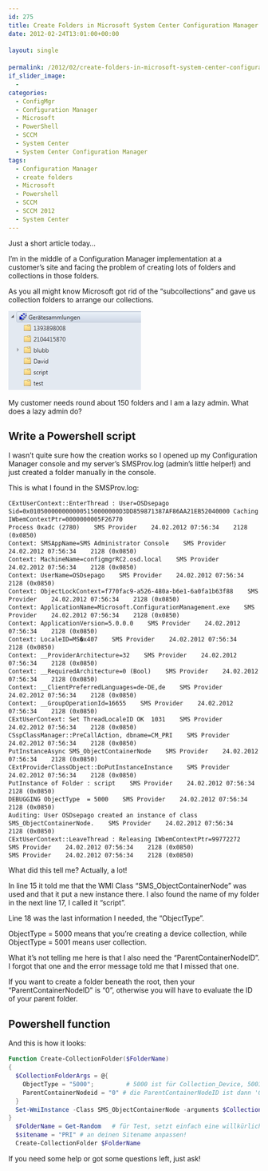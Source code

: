 ```yaml
---
id: 275
title: Create Folders in Microsoft System Center Configuration Manager 2012 with Powershell
date: 2012-02-24T13:01:00+00:00

layout: single

permalink: /2012/02/create-folders-in-microsoft-system-center-configuration-manager-with-powershell/
if_slider_image:
  -
categories:
  - ConfigMgr
  - Configuration Manager
  - Microsoft
  - PowerShell
  - SCCM
  - System Center
  - System Center Configuration Manager
tags:
  - Configuration Manager
  - create folders
  - Microsoft
  - Powershell
  - SCCM
  - SCCM 2012
  - System Center
---
```

Just a short article today…

I’m in the middle of a Configuration Manager implementation at a customer’s site and facing the problem of creating lots of folders and collections in those folders.

As you all might know Microsoft got rid of the “subcollections” and gave us collection folders to arrange our collections.

![image](/media/2012/02/image.png "image")

My customer needs round about 150 folders and I am a lazy admin. What does a lazy admin do?

## Write a Powershell script

I wasn’t quite sure how the creation works so I opened up my Configuration Manager console and my server’s SMSProv.log (admin’s little helper!) and just created a folder manually in the console.

This is what I found in the SMSProv.log:
```
CExtUserContext::EnterThread : User=OSDsepago Sid=0x0105000000000005150000000D3DD859871387AF86AA21EB52040000 Caching IWbemContextPtr=0000000005F26770
Process 0xadc (2780)    SMS Provider    24.02.2012 07:56:34    2128 (0x0850)
Context: SMSAppName=SMS Administrator Console    SMS Provider    24.02.2012 07:56:34    2128 (0x0850)
Context: MachineName=configmgrRC2.osd.local    SMS Provider    24.02.2012 07:56:34    2128 (0x0850)
Context: UserName=OSDsepago    SMS Provider    24.02.2012 07:56:34    2128 (0x0850)
Context: ObjectLockContext=f770fac9-a526-480a-b6e1-6a0fa1b63f88    SMS Provider    24.02.2012 07:56:34    2128 (0x0850)
Context: ApplicationName=Microsoft.ConfigurationManagement.exe    SMS Provider    24.02.2012 07:56:34    2128 (0x0850)
Context: ApplicationVersion=5.0.0.0    SMS Provider    24.02.2012 07:56:34    2128 (0x0850)
Context: LocaleID=MS�x407    SMS Provider    24.02.2012 07:56:34    2128 (0x0850)
Context: __ProviderArchitecture=32    SMS Provider    24.02.2012 07:56:34    2128 (0x0850)
Context: __RequiredArchitecture=0 (Bool)    SMS Provider    24.02.2012 07:56:34    2128 (0x0850)
Context: __ClientPreferredLanguages=de-DE,de    SMS Provider    24.02.2012 07:56:34    2128 (0x0850)
Context: __GroupOperationId=16655    SMS Provider    24.02.2012 07:56:34    2128 (0x0850)
CExtUserContext: Set ThreadLocaleID OK  1031    SMS Provider    24.02.2012 07:56:34    2128 (0x0850)
CSspClassManager::PreCallAction, dbname=CM_PRI    SMS Provider    24.02.2012 07:56:34    2128 (0x0850)
PutInstanceAsync SMS_ObjectContainerNode    SMS Provider    24.02.2012 07:56:34    2128 (0x0850)
CExtProviderClassObject::DoPutInstanceInstance    SMS Provider    24.02.2012 07:56:34    2128 (0x0850)
PutInstance of Folder : script    SMS Provider    24.02.2012 07:56:34    2128 (0x0850)
DEBUGGING ObjectType  = 5000    SMS Provider    24.02.2012 07:56:34    2128 (0x0850)
Auditing: User OSDsepago created an instance of class  SMS_ObjectContainerNode.    SMS Provider    24.02.2012 07:56:34    2128 (0x0850)
CExtUserContext::LeaveThread : Releasing IWbemContextPtr=99772272    SMS Provider    24.02.2012 07:56:34    2128 (0x0850)
SMS Provider    24.02.2012 07:56:34    2128 (0x0850)
```

What did this tell me? Actually, a lot!

In line 15 it told me that the WMI Class “SMS_ObjectContainerNode” was used and that it put a new instance there. I also found the name of my folder in the next line 17, I called it “script”.

Line 18 was the last information I needed, the “ObjectType”.

ObjectType = 5000 means that you’re creating a device collection, while ObjectType = 5001 means user collection.

What it’s not telling me here is that I also need the “ParentContainerNodeID”. I forgot that one and the error message told me that I missed that one.

If you want to create a folder beneath the root, then your “ParentContainerNodeID" is “0”, otherwise you will have to evaluate the ID of your parent folder.

## Powershell function

And this is how it looks:

```PowerShell
Function Create-CollectionFolder($FolderName)
{
  $CollectionFolderArgs = @{
    ObjectType = "5000";         # 5000 ist für Collection_Device, 5001 ist für Collection_User
    ParentContainerNodeid = "0" # die ParentContainerNodeID ist dann '0', wenn der Ordner unter der Root hängt, ansonsten muss der ParentOrdner evaluiert werden
  }
  Set-WmiInstance -Class SMS_ObjectContainerNode -arguments $CollectionFolderArgs -namespace "root\SMS\Site_$sitename" | Out-Null
}
  $FolderName = Get-Random   # für Test, setzt einfach eine willkürliche Zahl
  $sitename = "PRI" # an deinen Sitename anpassen!
  Create-CollectionFolder $FolderName
```

If you need some help or got some questions left, just ask!



